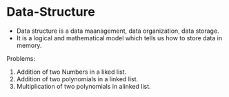 # Data-Structure
 * Data structure is a data maanagement, data organization, data storage.
 * It is a logical and mathematical model which tells us how to store data in memory.
 
 Problems: 
 1. Addition of two Numbers in a liked list.
 2. Addition of two polynomials in a linked list.
 3. Multiplication of two polynomials in alinked list.
